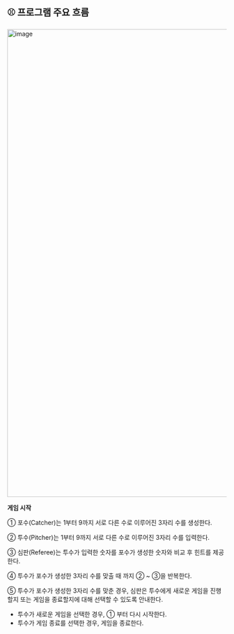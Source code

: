 ## ⚾ 프로그램 주요 흐름


<img width="1072" alt="image" src="https://user-images.githubusercontent.com/70354365/199910111-1736bed6-1e2f-4e40-9e96-57722388b189.png">

**게임 시작**

① 포수(Catcher)는 1부터 9까지 서로 다른 수로 이루어진 3자리 수를 생성한다.

② 투수(Pitcher)는 1부터 9까지 서로 다른 수로 이루어진 3자리 수를 입력한다.

③ 심판(Referee)는 투수가 입력한 숫자를 포수가 생성한 숫자와 비교 후 힌트를 제공한다. 

④ 투수가 포수가 생성한 3자리 수를 맞출 때 까지 ② ~ ③을 반복한다. 

⑤ 투수가 포수가 생성한 3자리 수를 맞춘 경우, 심판은 투수에게 새로운 게임을 진행할지 또는 게임을 종료할지에 대해 선택할 수 있도록 안내한다.
  - 투수가 새로운 게임을 선택한 경우, ① 부터 다시 시작한다.
  - 투수가 게임 종료를 선택한 경우, 게임을 종료한다.
